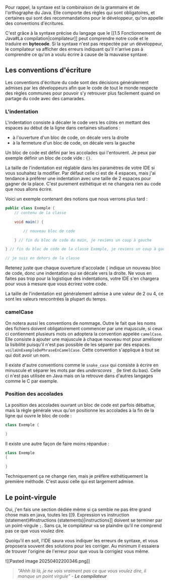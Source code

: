 Pour rappel, la syntaxe est la combinaison de la grammaire et de l'orthographe du Java.
Elle comporte des règles qui sont obligatoires, et certaines qui sont des recommandations pour le développeur, qu'on appelle des conventions d'écritures.

C'est grâce à la syntaxe précise du langage que le [[1.5 Fonctionnement de Java#La compilation|compilateur]] peut comprendre notre code et le traduire en **bytecode**. Si la syntaxe n'est pas respectée par un développeur, le compilateur va afficher des erreurs indiquant qu'il n'arrive pas à comprendre ce qu'on a voulu écrire à cause de la mauvaise syntaxe.

## Les conventions d'écriture

Les conventions d'écriture du code sont des décisions généralement admises par les développeurs afin que le code de tout le monde respecte des règles communes pour pouvoir s'y retrouver plus facilement quand on partage du code avec des camarades.

### L'indentation

L'indentation consiste à décaler le code vers les côtés en mettant des espaces au début de la ligne dans certaines situations :
- à l'ouverture d'un bloc de code, on décale vers la droite
- à la fermeture d'un bloc de code, on décale vers la gauche

Un bloc de code est défini par les accolades qui l'entourent. Je peux par exemple définir un bloc de code vide : `{}`.

La taille de l'indentation est réglable dans les paramètres de votre IDE si vous souhaitez la modifier.
Par défaut celle ci est de 4 espaces, mais j'ai tendance à préférer une indentation avec une taille de 2 espaces pour gagner de la place. C'est purement esthétique et ne changera rien au code que nous allons écrire.

Voici un exemple contenant des notions que nous verrons plus tard :

```java title:Exemple.java
public class Exemple {
	// contenu de la classe

	void main() {

		// nouveau bloc de code

	} // fin du bloc de code du main, je reviens un coup à gauche

} // fin du bloc de code de la classe Exemple, je reviens un coup à gauche

// je suis en dehors de la classe
```

Retenez juste que chaque ouverture d'accolade `{` indique un nouveau bloc de code, donc une indentation qui se décale vers la droite.
Ne vous en faites pas trop pour la logistique des indentations, votre IDE s'en chargera pour vous à mesure que vous écrirez votre code.

La taille de l'indentation est généralement admise à une valeur de 2 ou 4, ce sont les valeurs rencontrées la plupart du temps.

### camelCase

On notera aussi les conventions de nommage. Outre le fait que les noms des fichiers doivent obligatoirement commencer par une majuscule, si ceux ci contiennent plusieurs mots on adoptera la convention appelée `camelCase`. Elle consiste à ajouter une majuscule à chaque nouveau mot pour améliorer la lisibilité puisqu'il n'est pas possible de les séparer par des espaces.
`voilaUnExempleDePhraseEnCamelCase`. Cette convention s'applique à tout se qui doit avoir un nom.

Il existe d'autre conventions comme le `snake_case` qui consiste à écrire en minuscule et séparer les mots par des *underscores* `_` (le tiret du bas). Celle ci n'est pas utilisée en Java mais on la retrouve dans d'autres langages comme le C par exemple.

### Position des accolades

La position des accolades ouvrant un bloc de code est parfois débattue, mais la règle générale veux qu'on positionne les accolades à la fin de la ligne qui ouvre le bloc de code :

```java title:Exemple.java
class Exemple {

}
```

Il existe une autre façon de faire moins répandue :

```java title:Exemple.java
class Exemple
{

}
```

Techniquement ça ne change rien, mais je préfère esthétiquement la première méthode. C'est aussi celle qui est largement admise.

## Le point-virgule

Oui, j'en fais une section dédiée même si ça semble ne pas être grand chose mais en java, toutes les [[9. Expression vs instruction (statement)#Instructions (statements)|instructions]] doivent se terminer par un point-virgule `;`. Sans ça, le compilateur va se plaindre qu'il ne comprend pas ce que vous voulez dire.

Quoiqu'il en soit, l'IDE saura vous indiquer les erreurs de syntaxe, et vous proposera souvent des solutions pour les corriger. Au minimum il essaiera de trouver l'origine de l'erreur pour que vous la corrigiez vous même.

![[Pasted image 20250402200346.png]]
>*"Ahhh là là, je ne vois vraiment pas ce que vous voulez dire, il manque un point virgule"* - ***Le compilateur***